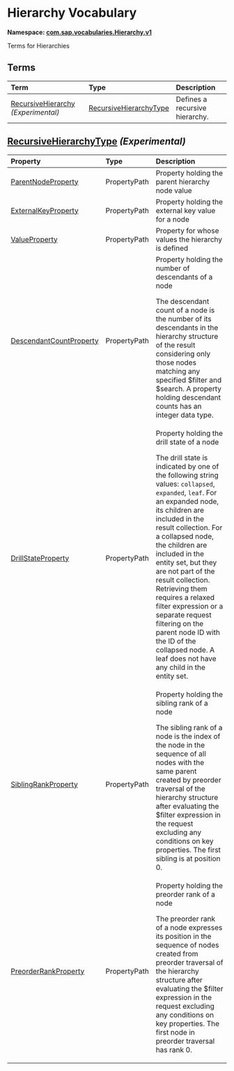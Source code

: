 # Hierarchy Vocabulary
**Namespace: [com.sap.vocabularies.Hierarchy.v1](Hierarchy.xml)**

Terms for Hierarchies


## Terms

Term|Type|Description
:---|:---|:----------
[RecursiveHierarchy](Hierarchy.xml#L43) *(Experimental)*|[RecursiveHierarchyType](#RecursiveHierarchyType)|<a name="RecursiveHierarchy"></a>Defines a recursive hierarchy.

## <a name="RecursiveHierarchyType"></a>[RecursiveHierarchyType](Hierarchy.xml#L47) *(Experimental)*


Property|Type|Description
:-------|:---|:----------
[ParentNodeProperty](Hierarchy.xml#L49)|PropertyPath|Property holding the parent hierarchy node value
[ExternalKeyProperty](Hierarchy.xml#L52)|PropertyPath|Property holding the external key value for a node
[ValueProperty](Hierarchy.xml#L55)|PropertyPath|Property for whose values the hierarchy is defined
[DescendantCountProperty](Hierarchy.xml#L58)|PropertyPath|Property holding the number of descendants of a node<p>The descendant count of a node is the number of its descendants in the hierarchy structure of the result considering only those nodes matching any specified $filter and $search. A property holding descendant counts has an integer data type.</p>
[DrillStateProperty](Hierarchy.xml#L63)|PropertyPath|Property holding the drill state of a node<p>The drill state is indicated by one of the following string values: `collapsed`, `expanded`, `leaf`. For an expanded node, its children are included in the result collection. For a collapsed node, the children are included in the entity set, but they are not part of the result collection. Retrieving them requires a relaxed filter expression or a separate request filtering on the parent node ID with the ID of the collapsed node. A leaf does not have any child in the entity set.</p>
[SiblingRankProperty](Hierarchy.xml#L68)|PropertyPath|Property holding the sibling rank of a node<p>The sibling rank of a node is the index of the node in the sequence of all nodes with the same parent created by preorder traversal of the hierarchy structure after evaluating the $filter expression in the request excluding any conditions on key properties. The first sibling is at position 0.</p>
[PreorderRankProperty](Hierarchy.xml#L73)|PropertyPath|Property holding the preorder rank of a node<p>The preorder rank of a node expresses its position in the sequence of nodes created from preorder traversal of the hierarchy structure after evaluating the $filter expression in the request excluding any conditions on key properties. The first node in preorder traversal has rank 0.</p>
